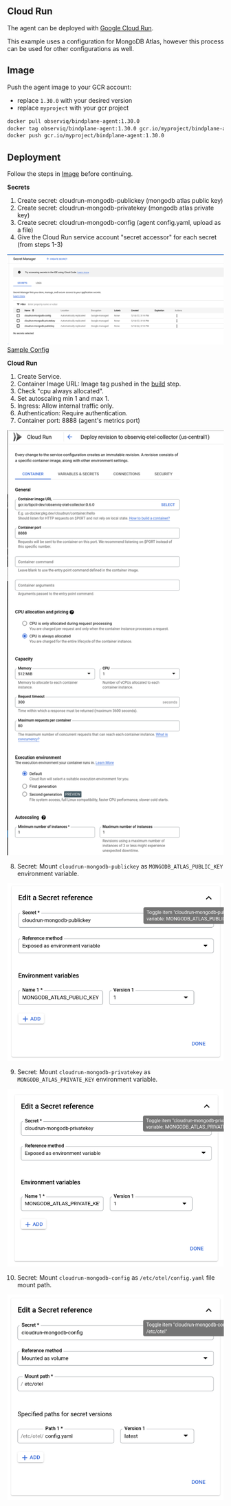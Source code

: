 ## Cloud Run

The agent can be deployed with [Google Cloud Run](https://cloud.google.com/run).

This example uses a configuration for MongoDB Atlas, however this process can be used
for other configurations as well.

## Image

Push the agent image to your GCR account:
- replace `1.30.0` with your desired version
- replace `myproject` with your gcr project

```bash
docker pull observiq/bindplane-agent:1.30.0
docker tag observiq/bindplane-agent:1.30.0 gcr.io/myproject/bindplane-agent:1.30.0
docker push gcr.io/myproject/bindplane-agent:1.30.0
```

## Deployment

Follow the steps in [Image](./google-cloud-run.md#image) before continuing.

**Secrets**

1. Create secret: cloudrun-mongodb-publickey (mongodb atlas public key)
2. Create secret: cloudrun-mongodb-privatekey (mongodb atlas private key)
3. Create secret: cloudrun-mongodb-config  (agent config.yaml, upload as a file)
4. Give the Cloud Run service account "secret accessor" for each secret (from steps 1-3)

![Secrets](assets/secrets.png)
[Sample Config](assets/config.example.yaml)

**Cloud Run**

1. Create Service.
2. Container Image URL: Image tag pushed in the [build](README.md#build) step.
3. Check "cpu always allocated".
4. Set autoscaling min 1 and max 1.
5. Ingress: Allow internal traffic only.
6. Authentication: Require authentication.
7. Container port: 8888 (agent's metrics port)

![General Config](assets/general_config.png)

8. Secret: Mount `cloudrun-mongodb-publickey` as `MONGODB_ATLAS_PUBLIC_KEY` environment variable.

![Public Key Mount](assets/public_key_mount.png)

9. Secret: Mount `cloudrun-mongodb-privatekey` as `MONGODB_ATLAS_PRIVATE_KEY` environment variable.

![Private Key Mount](assets/private_key_mount.png)

10. Secret: Mount `cloudrun-mongodb-config` as `/etc/otel/config.yaml` file mount path.

![Config Mount](assets/config_mount.png)

